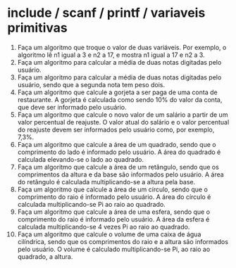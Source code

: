 # include / scanf / printf / variaveis primitivas

1. Faça um algoritmo que troque o valor de duas variáveis. Por exemplo, o algoritmo lê n1 igual a 3 e n2 a 17, e mostra n1 igual a 17 e n2 a 3.
2. Faça um algoritmo para calcular a média de duas notas digitadas pelo usuário.
3. Faça um algoritmo para calcular a média de duas notas digitadas pelo usuário, sendo que a segunda nota tem peso dois.
4. Faça um algoritmo que calcule a gorjeta a ser paga de uma conta de restaurante. A gorjeta é calculada como sendo 10% do valor da conta, que deve ser informado pelo usuário.
5. Faça um algoritmo que calcule o novo valor de um salário a partir de um valor percentual de reajuste. O valor atual do salário e o valor percentual do reajuste devem ser informados pelo usuário como, por exemplo, 7,3%.
6. Faça um algoritmo que calcule a área de um quadrado, sendo que o comprimento do lado é informado pelo usuário. A área do quadrado é calculada elevando-se o lado ao quadrado.
7. Faça um algoritmo que calcule a área de um retângulo, sendo que os comprimentos da altura e da base são informados pelo usuário. A área do retângulo é calculada multiplicando-se a altura pela base.
8. Faça um algoritmo que calcule a área de um círculo, sendo que o comprimento do raio é informado pelo usuário. A área do círculo é calculada multiplicando-se Pi ao raio ao quadrado.
9. Faça um algoritmo que calcule a área de uma esfera, sendo que o comprimento do raio é informado pelo usuário. A área da esfera é calculada multiplicando-se 4 vezes Pi ao raio ao quadrado.
10. Faça um algoritmo que calcule o volume de uma caixa de água cilíndrica, sendo que os comprimentos do raio e a altura são informados pelo usuário. O volume é calculado multiplicando-se Pi, ao raio ao quadrado, a altura.
